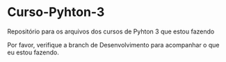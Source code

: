 # Curso-Pyhton-3
Repositório para os arquivos dos cursos de Pyhton 3 que estou fazendo

Por favor, verifique a branch de Desenvolvimento para acompanhar o que eu estou fazendo.
